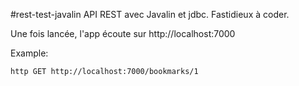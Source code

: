 #rest-test-javalin
API REST avec Javalin et jdbc. Fastidieux à coder.

Une fois lancée, l'app écoute sur http://localhost:7000

Example:

`http GET http://localhost:7000/bookmarks/1`

